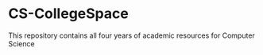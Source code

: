 # CS-CollegeSpace
This repository contains all four years of academic resources for Computer Science
